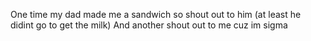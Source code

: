 One time my dad made me a sandwich so shout out to him (at least he didint go to get the milk)
And another shout out to me cuz im sigma
